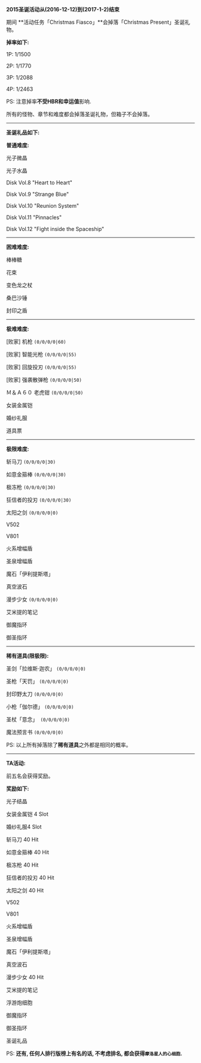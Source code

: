 **2015圣诞活动从(2016-12-12)到(2017-1-2)结束**

期间 **活动任务「Christmas Fiasco」**会掉落「Christmas Present」圣诞礼物。

**掉率如下:**

1P: 1/1500

2P: 1/1770

3P: 1/2088

4P: 1/2463

PS: 注意掉率**不受HBR和幸运值**影响.

所有的怪物、章节和难度都会掉落圣诞礼物，但箱子不会掉落。

---

**圣诞礼品如下:**

**普通难度:**

光子微晶

光子水晶

Disk Vol.8 "Heart to Heart"

Disk Vol.9 "Strange Blue"

Disk Vol.10 "Reunion System"

Disk Vol.11 "Pinnacles"

Disk Vol.12 "Fight inside the Spaceship"

---

**困难难度:**

棒棒糖

花束

变色龙之杖

桑巴沙锤

封印之盾

---

**极难难度:**

[败家] 机枪 `(0/0/0/0|60)`

[败家] 智能光枪 `(0/0/0/0|55)`

[败家] 回旋投刃 `(0/0/0/0|55)`

[败家] 强袭散弹枪 `(0/0/0/0|50)`

Ｍ＆Ａ６０ 老虎钳 `(0/0/0/0|50)`

女装金属铠

婚纱礼服

道具票

---

**极限难度:**

斩马刀 `(0/0/0/0|30)`

如意金箍棒 `(0/0/0/0|30)`

极冻枪 `(0/0/0/0|30)`

狂信者的投刃 `(0/0/0/0|30)`

太阳之剑 `(0/0/0/0|0)`

V502

V801

火系增幅盾

圣泉增幅盾

魔石「伊利提斯塔」

真空波石

漫步少女 `(0/0/0/0|0)`

艾米提的笔记

御魔指环

御圣指环

---

**稀有道具(限极限):**

圣剑「拉维斯·迦农」 `(0/0/0/0|0)`

圣枪「天罚」 `(0/0/0/0|0)`

封印野太刀 `(0/0/0/0|0)`

小枪「伽尔德」 `(0/0/0/0|0)`

圣杖「意念」` (0/0/0/0|0)`

魔法预言书 `(0/0/0/0|0)`


PS: 以上所有掉落除了**稀有道具**之外都是相同的概率。

---

**TA活动:**

前五名会获得奖励。

**奖励如下:**

光子结晶

女装金属铠 4 Slot

婚纱礼服4 Slot

斩马刀 40 Hit

如意金箍棒 40 Hit

极冻枪 40 Hit

狂信者的投刃 40 Hit

太阳之剑 40 Hit

V502

V801

火系增幅盾

圣泉增幅盾

魔石「伊利提斯塔」

真空波石

漫步少女 40 Hit

艾米提的笔记

浮游炮细胞

御魔指环

御圣指环

圣诞礼品

PS: **还有, 任何人排行版榜上有名的话, 不考虑排名, 都会获得`摩洛星人的心细胞`.**
